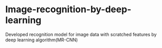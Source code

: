 # Image-recognition-by-deep-learning
Developed recognition model for image data with scratched features by deep learning algorithm(MR-CNN)
